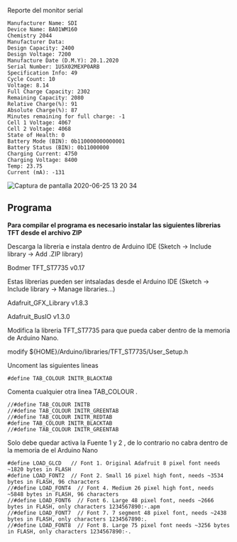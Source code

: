 Reporte del monitor serial 
```
Manufacturer Name: SDI
Device Name: BA01WM160
Chemistry 2044
Manufacturer Data:  
Design Capacity: 2400
Design Voltage: 7200
Manufacture Date (D.M.Y): 20.1.2020
Serial Number: 1U5X02MEXP0ARB
Specification Info: 49
Cycle Count: 10
Voltage: 8.14
Full Charge Capacity: 2302
Remaining Capacity: 2080
Relative Charge(%): 91
Absolute Charge(%): 87
Minutes remaining for full charge: -1
Cell 1 Voltage: 4067
Cell 2 Voltage: 4068
State of Health: 0
Battery Mode (BIN): 0b110000000000001
Battery Status (BIN): 0b11000000
Charging Current: 4750
Charging Voltage: 8400
Temp: 23.75
Current (mA): -131
```



![Captura de pantalla 2020-06-25 13 20 34](https://user-images.githubusercontent.com/67433384/85776977-d164d100-b6e6-11ea-840e-72f4ee861261.png)

## Programa

**Para compilar el programa  es necesario instalar las siguientes librerias TFT desde el archivo ZIP**

Descarga la libreria e instala dentro de  Arduino IDE (Sketch -> Include library -> Add .ZIP library)

Bodmer TFT_ST7735 v0.17

Estas librerias pueden ser intsaladas desde el  Arduino IDE  (Sketch -> Include library -> Manage libraries...)

Adafruit_GFX_Library v1.8.3

Adafruit_BusIO v1.3.0

Modifica la libreria  TFT_ST7735 para que pueda caber dentro de la memoria de Arduino Nano.

modify ${HOME}/Arduino/libraries/TFT_ST7735/User_Setup.h

Uncoment las siguientes lineas
```
#define TAB_COLOUR INITR_BLACKTAB
```
Comenta cualquier otra linea  TAB_COLOUR .
```
//#define TAB_COLOUR INITB
//#define TAB_COLOUR INITR_GREENTAB
//#define TAB_COLOUR INITR_REDTAB
#define TAB_COLOUR INITR_BLACKTAB
//#define TAB_COLOUR INITR_GREENTAB
```
Solo debe quedar  activa la  Fuente 1 y 2 , de lo contrario no cabra dentro de la memoria de el Arduino Nano 
```
#define LOAD_GLCD   // Font 1. Original Adafruit 8 pixel font needs ~1820 bytes in FLASH
#define LOAD_FONT2  // Font 2. Small 16 pixel high font, needs ~3534 bytes in FLASH, 96 characters
//#define LOAD_FONT4  // Font 4. Medium 26 pixel high font, needs ~5848 bytes in FLASH, 96 characters
//#define LOAD_FONT6  // Font 6. Large 48 pixel font, needs ~2666 bytes in FLASH, only characters 1234567890:-.apm
//#define LOAD_FONT7  // Font 7. 7 segment 48 pixel font, needs ~2438 bytes in FLASH, only characters 1234567890:.
//#define LOAD_FONT8  // Font 8. Large 75 pixel font needs ~3256 bytes in FLASH, only characters 1234567890:-.
```
